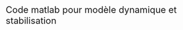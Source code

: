 <div class="alert alert-warning" style="font-size: 24px;">Code matlab pour modèle dynamique et stabilisation</div>
